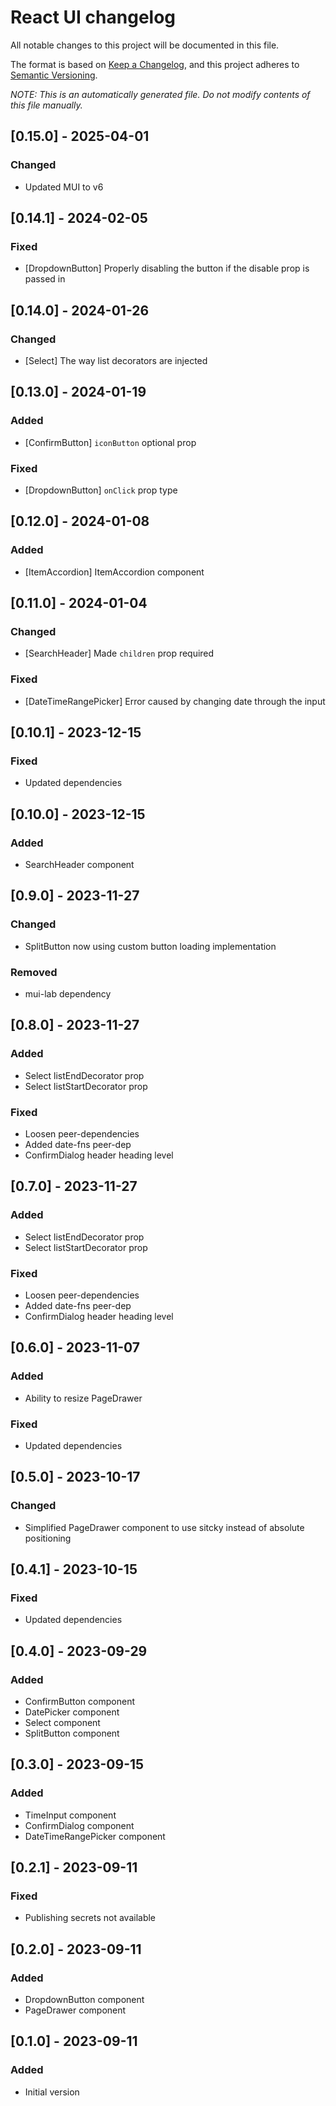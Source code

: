 # React UI changelog

All notable changes to this project will be documented in this file.

The format is based on [Keep a Changelog](https://keepachangelog.com/en/1.1.0/),
and this project adheres to [Semantic Versioning](https://semver.org/spec/v2.0.0.html).

_NOTE: This is an automatically generated file. Do not modify contents of this file manually._

## [0.15.0] - 2025-04-01
### Changed
- Updated MUI to v6

## [0.14.1] - 2024-02-05
### Fixed
- [DropdownButton] Properly disabling the button if the disable prop is passed in

## [0.14.0] - 2024-01-26
### Changed
- [Select] The way list decorators are injected

## [0.13.0] - 2024-01-19
### Added
- [ConfirmButton] `iconButton` optional prop

### Fixed
- [DropdownButton] `onClick` prop type

## [0.12.0] - 2024-01-08
### Added
- [ItemAccordion] ItemAccordion component

## [0.11.0] - 2024-01-04
### Changed
- [SearchHeader] Made `children` prop required

### Fixed
- [DateTimeRangePicker] Error caused by changing date through the input

## [0.10.1] - 2023-12-15
### Fixed
- Updated dependencies

## [0.10.0] - 2023-12-15
### Added
- SearchHeader component

## [0.9.0] - 2023-11-27
### Changed
- SplitButton now using custom button loading implementation

### Removed
- mui-lab dependency

## [0.8.0] - 2023-11-27
### Added
- Select listEndDecorator prop
- Select listStartDecorator prop

### Fixed
- Loosen peer-dependencies
- Added date-fns peer-dep
- ConfirmDialog header heading level

## [0.7.0] - 2023-11-27
### Added
- Select listEndDecorator prop
- Select listStartDecorator prop

### Fixed
- Loosen peer-dependencies
- Added date-fns peer-dep
- ConfirmDialog header heading level

## [0.6.0] - 2023-11-07
### Added
- Ability to resize PageDrawer

### Fixed
- Updated dependencies

## [0.5.0] - 2023-10-17
### Changed
- Simplified PageDrawer component to use sitcky instead of absolute positioning

## [0.4.1] - 2023-10-15
### Fixed
- Updated dependencies

## [0.4.0] - 2023-09-29
### Added
- ConfirmButton component
- DatePicker component
- Select component
- SplitButton component

## [0.3.0] - 2023-09-15
### Added
- TimeInput component
- ConfirmDialog component
- DateTimeRangePicker component

## [0.2.1] - 2023-09-11
### Fixed
- Publishing secrets not available

## [0.2.0] - 2023-09-11
### Added
- DropdownButton component
- PageDrawer component

## [0.1.0] - 2023-09-11
### Added
- Initial version
